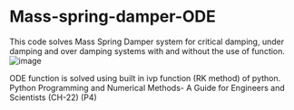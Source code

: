 # Mass-spring-damper-ODE
This code solves Mass Spring Damper system for critical damping, under damping and over damping systems with and without the use of function.
![image](https://github.com/Fawaz-33/Mass-spring-damper-ODE/assets/148818151/bed2bfde-e88b-4a7c-aa65-2e1e6ecdddf0)

ODE function is solved using built in ivp function (RK method) of python. 
Python Programming and Numerical Methods- A Guide for Engineers and Scientists (CH-22) (P4)
